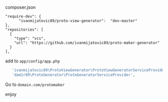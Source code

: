 
  composer.json

    "require-dev": {
          "ivanmijatovic89/proto-view-generator":  "dev-master"
  	},
    "repositories": [
      {
        "type": "vcs",
        "url": "https://github.com/ivanmijatovic89/proto-maker-generator"
      }
    ],

  add to `app/config/app.php`

```php
   'ivanmijatovic89\ProtoViewGenerator\ProtoViewGeneratorServiceProvider',
   'dam1r89\ProtoGenerator\ProtoGeneratorServiceProvider',
```


  Go to `domain.com/protomaker`

  enjoy